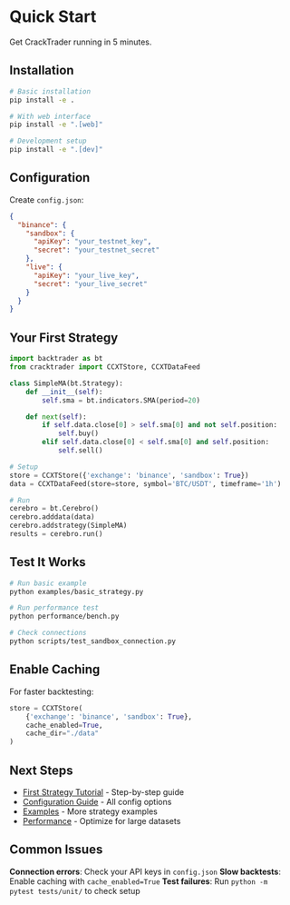 # Quick Start

Get CrackTrader running in 5 minutes.

## Installation

```bash
# Basic installation
pip install -e .

# With web interface
pip install -e ".[web]"

# Development setup
pip install -e ".[dev]"
```

## Configuration

Create `config.json`:

```json
{
  "binance": {
    "sandbox": {
      "apiKey": "your_testnet_key",
      "secret": "your_testnet_secret"
    },
    "live": {
      "apiKey": "your_live_key",
      "secret": "your_live_secret"
    }
  }
}
```

## Your First Strategy

```python
import backtrader as bt
from cracktrader import CCXTStore, CCXTDataFeed

class SimpleMA(bt.Strategy):
    def __init__(self):
        self.sma = bt.indicators.SMA(period=20)

    def next(self):
        if self.data.close[0] > self.sma[0] and not self.position:
            self.buy()
        elif self.data.close[0] < self.sma[0] and self.position:
            self.sell()

# Setup
store = CCXTStore({'exchange': 'binance', 'sandbox': True})
data = CCXTDataFeed(store=store, symbol='BTC/USDT', timeframe='1h')

# Run
cerebro = bt.Cerebro()
cerebro.adddata(data)
cerebro.addstrategy(SimpleMA)
results = cerebro.run()
```

## Test It Works

```bash
# Run basic example
python examples/basic_strategy.py

# Run performance test
python performance/bench.py

# Check connections
python scripts/test_sandbox_connection.py
```

## Enable Caching

For faster backtesting:

```python
store = CCXTStore(
    {'exchange': 'binance', 'sandbox': True},
    cache_enabled=True,
    cache_dir="./data"
)
```

## Next Steps

- [First Strategy Tutorial](first_strategy.md) - Step-by-step guide
- [Configuration Guide](configuration.md) - All config options
- [Examples](../examples/) - More strategy examples
- [Performance](../performance/overview.md) - Optimize for large datasets

## Common Issues

**Connection errors**: Check your API keys in `config.json`
**Slow backtests**: Enable caching with `cache_enabled=True`
**Test failures**: Run `python -m pytest tests/unit/` to check setup
